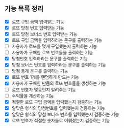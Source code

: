 ## 기능 목록 정리

- [x] 로또 구입 금액 입력받는 기능
- [x] 로또 당첨 번호 입력받는 기능
- [x] 로또 당첨 보너스 번호 입력받는 기능
- [x] 로또 구입 금액을 입력하라는 문구를 출력하는 기능
- [ ] 사용자가 로또를 몇개 구입했는지 출력하는 기능
- [ ] 사용자가 구매한 로또 번호들을 출력하는 기능
- [x] 당첨번호 입력하라는 문구를 출력하는 기능
- [x] 당첨 보너스 번호를 입력하라는 문구를 출력하는 기능
- [ ] 당첨 통계 문구를 출력하는 기능
- [x] 로또 번호 1개를 랜덤하게 만드는 기능
- [x] 사용자가 구매한 만큼의 로또 번호들을 생성하는 기능
- [ ] 로또 번호가 몇등인지 알려주는 기능
- [ ] 수익률을 계산하는 기능
- [x] 적절한 로또 구입 금액을 입력했는지 검증하는 기능
- [x] 알맞은 형식의 당첨번호를 입력했는지 검증하는 기능
- [x] 알맞은 형식의 당첨 보너스 번호를 입력했는지 검증하는 기능
- [x] 로또 번호가 적절한 숫자들로 이뤄졌는지 검증하는 기능
